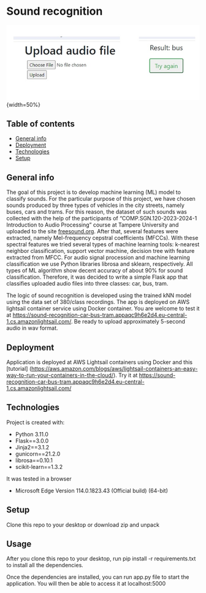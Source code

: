 # Sound recognition
![Classification of sounds produced by city transport vehicles](SoundRecScreenshot.jpg){width=50%} 


## Table of contents
* [General info](#general-info)
* [Deployment](#deployment)
* [Technologies](#technologies)
* [Setup](#setup)

## General info

The goal of this project is to develop machine learning (ML) model to classify sounds. For the particular purpose of this project, we have chosen sounds produced by three types of vehicles in the city streets, namely buses, cars and trams. 
For this reason, the dataset of such sounds was collected with the help of the participants of “COMP.SGN.120-2023-2024-1 Introduction to Audio Processing” course at Tampere University and uploaded to the site 
[freesound.org](https://freesound.org/). 
After that, several features were extracted, namely Mel-frequency cepstral coefficients (MFCCs). With these spectral features we tried several types of machine learning tools: k-nearest neighbor classification, 
support vector machine, decision tree with feature extracted from MFCC. For audio signal procession and machine learning classification we use Python libraries librosa and sklearn, respectively. All types of ML algorithm show decent accuracy of about 90% for sound classification. Therefore, it was decided to write a simple Flask app that classifies uploaded audio files into three classes: car, bus, tram.  

The logic of sound recognition is developed using the trained kNN model using the data set of 380/class recordings. The app is deployed on AWS lightsail container service using Docker container. 
You are welcome to test it at
https://sound-recognition-car-bus-tram.appaqc9h6e2d4.eu-central-1.cs.amazonlightsail.com/. 
Be ready to upload approximately 5-second audio in wav format. 

## Deployment 

Application is deployed at AWS Lightsail containers using Docker and this [tutorial] (https://aws.amazon.com/blogs/aws/lightsail-containers-an-easy-way-to-run-your-containers-in-the-cloud/). 
Try it at 
https://sound-recognition-car-bus-tram.appaqc9h6e2d4.eu-central-1.cs.amazonlightsail.com/

## Technologies
Project is created with:
* Python 3.11.0 
* Flask==3.0.0
* Jinja2==3.1.2
* gunicorn==21.2.0
* librosa==0.10.1
* scikit-learn==1.3.2

It was tested in a browser 
* Microsoft Edge Version 114.0.1823.43 (Official build) (64-bit)

## Setup
Clone this repo to your desktop or download zip and unpack

## Usage
After you clone this repo to your desktop,   run pip install -r requirements.txt
to install all the dependencies.

Once the dependencies are installed, you can run app.py file to start the application. You will then be able to access it at localhost:5000

